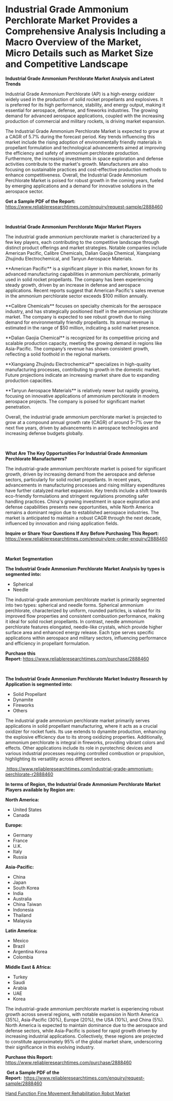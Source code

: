 <p><h1>Industrial Grade Ammonium Perchlorate Market Provides a Comprehensive Analysis Including a Macro Overview of the Market, Micro Details such as Market Size and Competitive Landscape</h1></p><p><strong>Industrial Grade Ammonium Perchlorate Market Analysis and Latest Trends</strong></p>
<p><p>Industrial Grade Ammonium Perchlorate (AP) is a high-energy oxidizer widely used in the production of solid rocket propellants and explosives. It is preferred for its high performance, stability, and energy output, making it essential for aerospace, defense, and fireworks industries. The growing demand for advanced aerospace applications, coupled with the increasing production of commercial and military rockets, is driving market expansion.</p><p>The Industrial Grade Ammonium Perchlorate Market is expected to grow at a CAGR of 5.7% during the forecast period. Key trends influencing this market include the rising adoption of environmentally friendly materials in propellant formulation and technological advancements aimed at improving the efficiency and safety of ammonium perchlorate production. Furthermore, the increasing investments in space exploration and defense activities contribute to the market's growth. Manufacturers are also focusing on sustainable practices and cost-effective production methods to enhance competitiveness. Overall, the Industrial Grade Ammonium Perchlorate Market is poised for robust growth in the coming years, fueled by emerging applications and a demand for innovative solutions in the aerospace sector.</p></p>
<p><strong>Get a Sample PDF of the Report:&nbsp;</strong> <a href="https://www.reliableresearchtimes.com/enquiry/request-sample/2888460?utm_campaign=2237&utm_medium=2&utm_source=Github&utm_content=ia&utm_term=14032025&utm_id=industrial-grade-ammonium-perchlorate">https://www.reliableresearchtimes.com/enquiry/request-sample/2888460</a></p>
<p>&nbsp;</p>
<p><strong>Industrial Grade Ammonium Perchlorate Major Market Players</strong></p>
<p><p>The industrial grade ammonium perchlorate market is characterized by a few key players, each contributing to the competitive landscape through distinct product offerings and market strategies. Notable companies include American Pacific, Calibre Chemicals, Dalian Gaojia Chemical, Xiangxiang Zhujindu Electrochemical, and Tanyun Aerospace Materials.</p><p>**American Pacific** is a significant player in this market, known for its advanced manufacturing capabilities in ammonium perchlorate, primarily used in solid rocket propellants. The company has been experiencing steady growth, driven by an increase in defense and aerospace applications. Recent reports suggest that American Pacific's sales revenue in the ammonium perchlorate sector exceeds $100 million annually.</p><p>**Calibre Chemicals** focuses on specialty chemicals for the aerospace industry, and has strategically positioned itself in the ammonium perchlorate market. The company is expected to see robust growth due to rising demand for environmentally friendly propellants. Its annual revenue is estimated in the range of $50 million, indicating a solid market presence.</p><p>**Dalian Gaojia Chemical** is recognized for its competitive pricing and scalable production capacity, meeting the growing demand in regions like Asia-Pacific. The company’s revenue has shown consistent growth, reflecting a solid foothold in the regional markets.</p><p>**Xiangxiang Zhujindu Electrochemical** specializes in high-quality manufacturing processes, contributing to growth in the domestic market. Future projections indicate an increasing market share due to expanding production capacities.</p><p>**Tanyun Aerospace Materials** is relatively newer but rapidly growing, focusing on innovative applications of ammonium perchlorate in modern aerospace projects. The company is poised for significant market penetration.</p><p>Overall, the industrial grade ammonium perchlorate market is projected to grow at a compound annual growth rate (CAGR) of around 5–7% over the next five years, driven by advancements in aerospace technologies and increasing defense budgets globally.</p></p>
<p>&nbsp;</p>
<p><strong>What Are The Key Opportunities For Industrial Grade Ammonium Perchlorate Manufacturers?</strong></p>
<p><p>The industrial-grade ammonium perchlorate market is poised for significant growth, driven by increasing demand from the aerospace and defense sectors, particularly for solid rocket propellants. In recent years, advancements in manufacturing processes and rising military expenditures have further catalyzed market expansion. Key trends include a shift towards eco-friendly formulations and stringent regulations promoting safer handling practices. China's growing investment in space exploration and defense capabilities presents new opportunities, while North America remains a dominant region due to established aerospace industries. The market is anticipated to maintain a robust CAGR through the next decade, influenced by innovation and rising application fields.</p></p>
<p><strong>Inquire or Share Your Questions If Any Before Purchasing This Report:</strong> <a href="https://www.reliableresearchtimes.com/enquiry/pre-order-enquiry/2888460?utm_campaign=2237&utm_medium=2&utm_source=Github&utm_content=ia&utm_term=14032025&utm_id=industrial-grade-ammonium-perchlorate">https://www.reliableresearchtimes.com/enquiry/pre-order-enquiry/2888460</a></p>
<p>&nbsp;</p>
<p><strong>Market Segmentation</strong></p>
<p><strong>The Industrial Grade Ammonium Perchlorate Market Analysis by types is segmented into:</strong></p>
<p><ul><li> Spherical</li><li>Needle </li></ul></p>
<p><p>The industrial-grade ammonium perchlorate market is primarily segmented into two types: spherical and needle forms. Spherical ammonium perchlorate, characterized by uniform, rounded particles, is valued for its improved flow properties and consistent combustion performance, making it ideal for solid rocket propellants. In contrast, needle ammonium perchlorate features elongated, needle-like crystals, which provide higher surface area and enhanced energy release. Each type serves specific applications within aerospace and military sectors, influencing performance and efficiency in propellant formulation.</p></p>
<p><strong>Purchase this Report:&nbsp;</strong><a href="https://www.reliableresearchtimes.com/purchase/2888460?utm_campaign=2237&utm_medium=2&utm_source=Github&utm_content=ia&utm_term=14032025&utm_id=industrial-grade-ammonium-perchlorate">https://www.reliableresearchtimes.com/purchase/2888460</a></p>
<p>&nbsp;</p>
<p><strong>The Industrial Grade Ammonium Perchlorate Market Industry Research by Application is segmented into:</strong></p>
<p><ul><li> Solid Propellant</li><li>Dynamite</li><li>Fireworks</li><li>Others</li></ul></p>
<p><p>The industrial grade ammonium perchlorate market primarily serves applications in solid propellant manufacturing, where it acts as a crucial oxidizer for rocket fuels. Its use extends to dynamite production, enhancing the explosive efficiency due to its strong oxidizing properties. Additionally, ammonium perchlorate is integral in fireworks, providing vibrant colors and effects. Other applications include its role in pyrotechnic devices and various industrial processes requiring controlled combustion or propulsion, highlighting its versatility across different sectors.</p></p>
<p><a href="https://www.reliableresearchtimes.com/industrial-grade-ammonium-perchlorate-r2888460?utm_campaign=2237&utm_medium=2&utm_source=Github&utm_content=ia&utm_term=14032025&utm_id=industrial-grade-ammonium-perchlorate">&nbsp;https://www.reliableresearchtimes.com/industrial-grade-ammonium-perchlorate-r2888460</a></p>
<p><strong>In terms of Region, the Industrial Grade Ammonium Perchlorate Market Players available by Region are:</strong></p>
<p>
    <p> <strong> North America: </strong>
        <ul>
            <li>United States</li>
            <li>Canada</li>
        </ul>
        </p> 
    <p> <strong> Europe: </strong>
        <ul>
            <li>Germany</li>
            <li>France</li>
            <li>U.K.</li>
            <li>Italy</li>
            <li>Russia</li>
        </ul>
        </p> 
    <p> <strong> Asia-Pacific: </strong>
        <ul>
            <li>China</li>
            <li>Japan</li>
            <li>South Korea</li>
            <li>India</li>
            <li>Australia</li>
            <li>China Taiwan</li>
            <li>Indonesia</li>
            <li>Thailand</li>
            <li>Malaysia</li>
        </ul>
        </p> 
    <p> <strong> Latin America: </strong>
        <ul>
            <li>Mexico</li>
            <li>Brazil</li>
            <li>Argentina Korea</li>
            <li>Colombia</li>
        </ul>
        </p> 
    <p> <strong> Middle East & Africa: </strong>
        <ul>
            <li>Turkey</li>
            <li>Saudi</li>
            <li>Arabia</li>
            <li>UAE</li>
            <li>Korea</li>
        </ul>
    </p>
    </p>
<p><p>The industrial-grade ammonium perchlorate market is experiencing robust growth across several regions, with notable expansion in North America (35%), Asia-Pacific (30%), Europe (20%), the USA (10%), and China (5%). North America is expected to maintain dominance due to the aerospace and defense sectors, while Asia-Pacific is poised for rapid growth driven by increasing industrial applications. Collectively, these regions are projected to constitute approximately 95% of the global market share, underscoring their significance in this evolving industry.</p></p>
<p><strong>Purchase this Report: </strong><a href="https://www.reliableresearchtimes.com/purchase/2888460?utm_campaign=2237&utm_medium=2&utm_source=Github&utm_content=ia&utm_term=14032025&utm_id=industrial-grade-ammonium-perchlorate">https://www.reliableresearchtimes.com/purchase/2888460</a></p>
<p>&nbsp;<strong>Get a Sample PDF of the Report:&nbsp;&nbsp;</strong><a href="https://www.reliableresearchtimes.com/enquiry/request-sample/2888460?utm_campaign=2237&utm_medium=2&utm_source=Github&utm_content=ia&utm_term=14032025&utm_id=industrial-grade-ammonium-perchlorate">https://www.reliableresearchtimes.com/enquiry/request-sample/2888460</a></p>
<p><strong></strong></p>
<p><p><a href="https://github.com/mcfred89/Market-Research-Report-List-1/blob/main/hand-function-fine-movement-rehabilitation-robot-market.md?utm_campaign=2237&utm_medium=2&utm_source=Github&utm_content=ia&utm_term=14032025&utm_id=industrial-grade-ammonium-perchlorate">Hand Function Fine Movement Rehabilitation Robot Market</a></p></p>